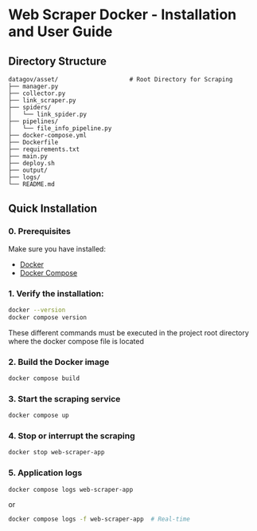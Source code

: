# Web Scraper Docker - Installation and User Guide

## Directory Structure


```
datagov/asset/                    # Root Directory for Scraping
├── manager.py                  
├── collector.py
├── link_scraper.py
├── spiders/
│   └── link_spider.py
├── pipelines/
│   └── file_info_pipeline.py
├── docker-compose.yml          
├── Dockerfile                  
├── requirements.txt            
├── main.py             
├── deploy.sh                  
├── output/                    
├── logs/                      
└── README.md                  
```

## Quick Installation

### 0. Prerequisites

Make sure you have installed:
- [Docker](https://docs.docker.com/get-docker/)
- [Docker Compose](https://docs.docker.com/compose/install/)

### 1. Verify the installation:
```bash
docker --version
docker compose version
```

These different commands must be executed in the project root directory where the docker compose file is located

### 2. Build the Docker image
```bash
docker compose build 
```

### 3. Start the scraping service
```bash
docker compose up
```

### 4. Stop or interrupt the scraping
```bash
docker stop web-scraper-app
```

### 5. Application logs
```bash
docker compose logs web-scraper-app 
```
or
```bash
docker compose logs -f web-scraper-app  # Real-time
```

